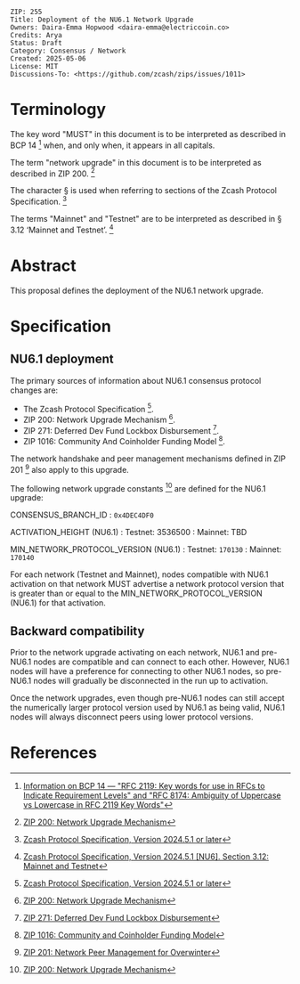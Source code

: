 
    ZIP: 255
    Title: Deployment of the NU6.1 Network Upgrade
    Owners: Daira-Emma Hopwood <daira-emma@electriccoin.co>
    Credits: Arya
    Status: Draft
    Category: Consensus / Network
    Created: 2025-05-06
    License: MIT
    Discussions-To: <https://github.com/zcash/zips/issues/1011>


# Terminology

The key word "MUST" in this document is to be interpreted as described in
BCP 14 [^BCP14] when, and only when, it appears in all capitals.

The term "network upgrade" in this document is to be interpreted as described
in ZIP 200. [^zip-0200]

The character § is used when referring to sections of the Zcash Protocol
Specification. [^protocol]

The terms "Mainnet" and "Testnet" are to be interpreted as described in
§ 3.12 ‘Mainnet and Testnet’. [^protocol-networks]


# Abstract

This proposal defines the deployment of the NU6.1 network upgrade.


# Specification

## NU6.1 deployment

The primary sources of information about NU6.1 consensus protocol changes are:

* The Zcash Protocol Specification [^protocol].
* ZIP 200: Network Upgrade Mechanism [^zip-0200].
* ZIP 271: Deferred Dev Fund Lockbox Disbursement [^zip-0271].
* ZIP 1016: Community And Coinholder Funding Model [^zip-1016].

The network handshake and peer management mechanisms defined in ZIP 201
[^zip-0201] also apply to this upgrade.

The following network upgrade constants [^zip-0200] are defined for the
NU6.1 upgrade:

CONSENSUS_BRANCH_ID
: `0x4DEC4DF0`

ACTIVATION_HEIGHT (NU6.1)
: Testnet: 3536500
: Mainnet: TBD

MIN_NETWORK_PROTOCOL_VERSION (NU6.1)
: Testnet: `170130`
: Mainnet: `170140`

For each network (Testnet and Mainnet), nodes compatible with NU6.1 activation
on that network MUST advertise a network protocol version that is greater
than or equal to the MIN_NETWORK_PROTOCOL_VERSION (NU6.1) for that activation.

## Backward compatibility

Prior to the network upgrade activating on each network, NU6.1 and pre-NU6.1
nodes are compatible and can connect to each other. However, NU6.1 nodes will
have a preference for connecting to other NU6.1 nodes, so pre-NU6.1 nodes will
gradually be disconnected in the run up to activation.

Once the network upgrades, even though pre-NU6.1 nodes can still accept the
numerically larger protocol version used by NU6.1 as being valid, NU6.1 nodes
will always disconnect peers using lower protocol versions.


# References

[^BCP14]: [Information on BCP 14 — "RFC 2119: Key words for use in RFCs to Indicate Requirement Levels" and "RFC 8174: Ambiguity of Uppercase vs Lowercase in RFC 2119 Key Words"](https://www.rfc-editor.org/info/bcp14)

[^protocol]: [Zcash Protocol Specification, Version 2024.5.1 or later](protocol/protocol.pdf)

[^protocol-networks]: [Zcash Protocol Specification, Version 2024.5.1 [NU6]. Section 3.12: Mainnet and Testnet](protocol/protocol.pdf#networks)

[^zip-0200]: [ZIP 200: Network Upgrade Mechanism](zip-0200.rst)

[^zip-0201]: [ZIP 201: Network Peer Management for Overwinter](zip-0201.rst)

[^zip-0271]: [ZIP 271: Deferred Dev Fund Lockbox Disbursement](zip-0271.md)

[^zip-1016]: [ZIP 1016: Community and Coinholder Funding Model](zip-1016.md)
